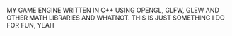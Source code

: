 MY GAME ENGINE WRITTEN IN C++ USING OPENGL, GLFW, GLEW AND OTHER MATH LIBRARIES AND WHATNOT.
THIS IS JUST SOMETHING I DO FOR FUN, YEAH
